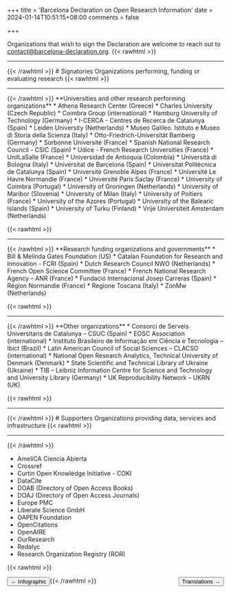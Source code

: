 +++
title = 'Barcelona Declaration on Open Research Information'
date = 2024-01-14T10:51:15+08:00
comments = false

+++

Organizations that wish to sign the Declaration are welcome to reach out to [contact@barcelona-declaration.org](mailto:contact@barcelona-declaration.org "mailto:contact@barcelona-declaration.org"). 
{{< rawhtml >}}
<br>
<hr class="small">
{{< /rawhtml >}}
# Signatories
Organizations performing, funding or evaluating research
{{< rawhtml >}}
<br>
<hr class="small">
{{< /rawhtml >}}
**Universities and other research performing organizations**
* Athena Research Center (Greece)
* Charles University (Czech Republic)
* Coimbra Group (international)
* Hamburg University of Technology (Germany)
* I-CERCA - Centres de Recerca de Catalunya (Spain)
* Leiden University (Netherlands)
* Museo Galileo. Istituto e Museo di Storia della Scienza (Italy)
* Otto-Friedrich-Universität Bamberg (Germany)
* Sorbonne Université (France)
* Spanish National Research Council - CSIC (Spain)
* Udice - French Research Universities (France)
* UnilLaSalle (France)
* Universidad de Antioquia (Colombia)
* Università di Bologna (Italy)
* Universitat de Barcelona (Spain)
* Universitat Politècnica de Catalunya (Spain)
* Université Grenoble Alpes (France)
* Université Le Havre Normandie (France)
* Université Paris Saclay (France)
* University of Coimbra (Portugal)
* University of Groningen (Netherlands)
* University of Maribor (Slovenia)
* University of Milan (Italy)
* University of Poitiers (France)
* University of the Azores (Portugal)
* University of the Balearic Islands (Spain)
* University of Turku (Finland)
* Vrije Universiteit Amsterdam (Netherlands)

{{< rawhtml >}}
<br>
<hr class="small">
{{< /rawhtml >}}
**Research funding organizations and governments**
* Bill & Melinda Gates Foundation (US)
* Catalan Foundation for Research and Innovation - FCRI (Spain)
* Dutch Research Council NWO (Netherlands)
* French Open Science Committee (France)
* French National Research Agency – ANR (France)
* Fundació Internacional Josep Carreras (Spain)
* Région Normandie (France)
* Regione Toscana (Italy)
* ZonMw (Netherlands)

{{< rawhtml >}}
<br>
<hr class="small">
{{< /rawhtml >}}
**Other organizations**
* Consorci de Serveis Universitaris de Catalunya – CSUC (Spain)
* EOSC Association (international)
* Instituto Brasileiro de Informação em Ciência e Tecnologia – Ibict (Brazil)
* Latin American Council of Social Sciences – CLACSO (international)
* National Open Research Analytics, Technical University of Denmark (Denmark)
* State Scientific and Technical Library of Ukraine (Ukraine)
* TIB – Leibniz Information Centre for Science and Technology and University Library (Germany)
* UK Reproducibility Network – UKRN (UK)



{{< rawhtml >}}
<br>
<hr class="small">
{{< /rawhtml >}}
# Supporters
Organizations providing data, services and infrastructure
{{< rawhtml >}}
<br>
<hr class="small">
{{< /rawhtml >}}

* AmeliCA Ciencia Abierta
* Crossref 
* Curtin Open Knowledge Initiative - COKI
* DataCite
* DOAB (Directory of Open Access Books)
* DOAJ (Directory of Open Access Journals)
* Europe PMC
* Liberate Science GmbH
* OAPEN Foundation
* OpenCitations
* OpenAIRE
* OurResearch
* Redalyc
* Research Organization Registry (ROR)




{{< rawhtml >}}

<button style="float:left" onclick="document.location='/infographic'">&larr; Infographic</button> 

<button style="float:right" onclick="document.location='/translations'">Translations &rarr;</button> 

{{< /rawhtml >}}